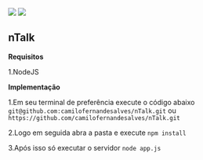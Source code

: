 [](https://img.shields.io/badge/NodeJS-6.9.1-green.svg) ![](https://img.shields.io/badge/Express-4.13.1-red.svg) ![](https://img.shields.io/badge/Status-Working-blue.svg)


## nTalk

**Requisitos**

1.NodeJS



**Implementação**

1.Em seu terminal de preferência execute o código abaixo
`git@github.com:camilofernandesalves/nTalk.git`
ou
`https://github.com/camilofernandesalves/nTalk.git`

2.Logo em seguida abra a pasta e execute
`npm install`

3.Após isso só executar o servidor
`node app.js`